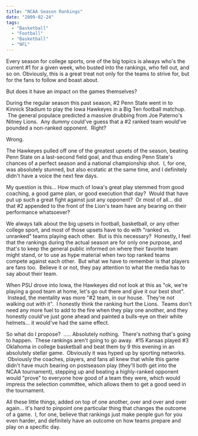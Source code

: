 ```yaml
---
title: "NCAA Season Rankings"
date: "2009-02-24"
tags:
  - "Basketball"
  - "Football"
  - "Basketball"
  - "NFL"
---
```


Every season for college sports, one of the big topics is always who's the current #1 for a given week, who busted into the rankings, who fell out, and so on. Obviously, this is a great treat not only for the teams to strive for, but for the fans to follow and boast about.

But does it have an impact on the games themselves?

During the regular season this past season, #2 Penn State went in to Kinnick Stadium to play the Iowa Hawkeyes in a Big Ten football matchup.  The general populace predicted a massive drubbing from Joe Paterno's Nitney Lions.  Any dummy could've guess that a #2 ranked team would've pounded a non-ranked opponent.  Right?

Wrong.

The Hawkeyes pulled off one of the greatest upsets of the season, beating Penn State on a last-second field goal, and thus ending Penn State's chances of a perfect season and a national championship shot.  I, for one, was absolutely stunned, but also ecstatic at the same time, and I definitely didn't have a voice the next few days.

My question is this... How much of Iowa's great play stemmed from good coaching, a good game plan, or good execution that day?  Would that have put up such a great fight against just any opponent?  Or most of all... did that #2 appended to the front of the Lion's team have any bearing on their performance whatsoever?

We always talk about the big upsets in football, basketball, or any other college sport, and most of those upsets have to do with "ranked vs. unranked" teams playing each other.  But is this necessary?  Honestly, I feel that the rankings during the actual season are for only one purpose, and that's to keep the general public informed on where their favorite team might stand, or to use as hype material when two top ranked teams compete against each other.  But what we have to remember is that players are fans too.  Believe it or not, they pay attention to what the media has to say about their team.

When PSU drove into Iowa, the Hawkeyes did not look at this as "ok, we're playing a good team at home, let's go out there and give it our best shot".  Instead, the mentality was more "#2 team, in our house.  They're not walking out with it".  I honestly think the ranking hurt the Lions.  Teams don't need any more fuel to add to the fire when they play one another, and they honestly could've just gone ahead and painted a bulls-eye on their white helmets... it would've had the same effect.

So what do I propose?  ..... Absolutely nothing.  There's nothing that's going to happen.  These rankings aren't going to go away.  #15 Kansas played #3 Oklahoma in college basketball and beat them by 9 this evening in an absolutely stellar game.  Obviously it was hyped up by sporting networks.  Obviously the coaches, players, and fans all knew that while this game didn't have much bearing on postseason play (they'll both get into the NCAA tournament), stepping up and beating a highly-ranked opponent would "prove" to everyone how good of a team they were, which would impress the selection committee, which allows them to get a good seed in the tournament.

All these little things, added on top of one another, over and over and over again... it's hard to pinpoint one particular thing that changes the outcome of a game.  I, for one, believe that rankings just make people gun for you even harder, and definitely have an outcome on how teams prepare and play on a specific day.
